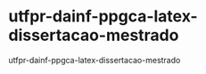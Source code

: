 utfpr-dainf-ppgca-latex-dissertacao-mestrado
============================================

utfpr-dainf-ppgca-latex-dissertacao-mestrado
